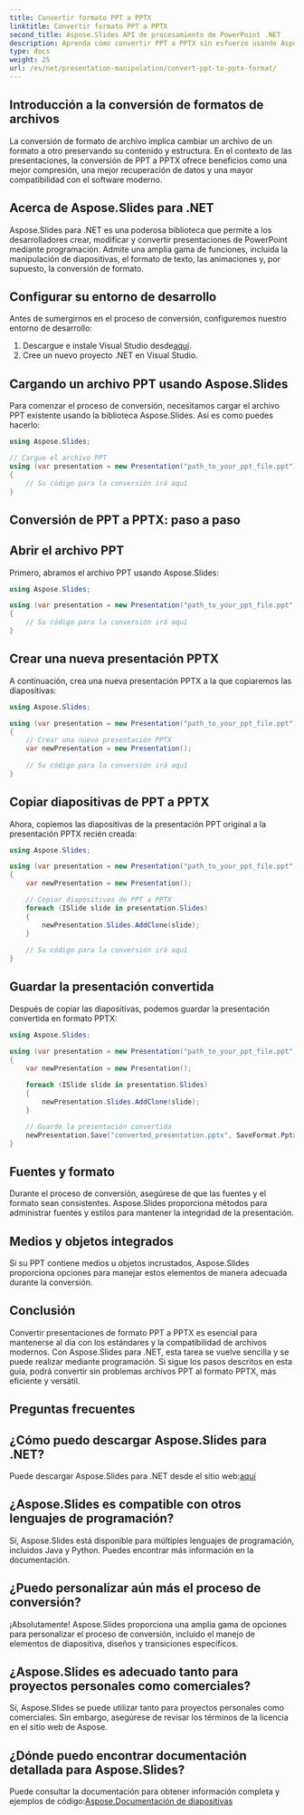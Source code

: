 ```yaml
---
title: Convertir formato PPT a PPTX
linktitle: Convertir formato PPT a PPTX
second_title: Aspose.Slides API de procesamiento de PowerPoint .NET
description: Aprenda cómo convertir PPT a PPTX sin esfuerzo usando Aspose.Slides para .NET. Guía paso a paso con ejemplos de código para una transformación de formato perfecta.
type: docs
weight: 25
url: /es/net/presentation-manipulation/convert-ppt-to-pptx-format/
---
```


## Introducción a la conversión de formatos de archivos

La conversión de formato de archivo implica cambiar un archivo de un formato a otro preservando su contenido y estructura. En el contexto de las presentaciones, la conversión de PPT a PPTX ofrece beneficios como una mejor compresión, una mejor recuperación de datos y una mayor compatibilidad con el software moderno.

## Acerca de Aspose.Slides para .NET

Aspose.Slides para .NET es una poderosa biblioteca que permite a los desarrolladores crear, modificar y convertir presentaciones de PowerPoint mediante programación. Admite una amplia gama de funciones, incluida la manipulación de diapositivas, el formato de texto, las animaciones y, por supuesto, la conversión de formato.

## Configurar su entorno de desarrollo

Antes de sumergirnos en el proceso de conversión, configuremos nuestro entorno de desarrollo:

1.  Descargue e instale Visual Studio desde[aquí](https://visualstudio.microsoft.com).
2. Cree un nuevo proyecto .NET en Visual Studio.

## Cargando un archivo PPT usando Aspose.Slides

Para comenzar el proceso de conversión, necesitamos cargar el archivo PPT existente usando la biblioteca Aspose.Slides. Así es como puedes hacerlo:

```csharp
using Aspose.Slides;

// Cargue el archivo PPT
using (var presentation = new Presentation("path_to_your_ppt_file.ppt"))
{
    // Su código para la conversión irá aquí
}
```

## Conversión de PPT a PPTX: paso a paso

## Abrir el archivo PPT

Primero, abramos el archivo PPT usando Aspose.Slides:

```csharp
using Aspose.Slides;

using (var presentation = new Presentation("path_to_your_ppt_file.ppt"))
{
    // Su código para la conversión irá aquí
}
```

## Crear una nueva presentación PPTX

A continuación, crea una nueva presentación PPTX a la que copiaremos las diapositivas:

```csharp
using Aspose.Slides;

using (var presentation = new Presentation("path_to_your_ppt_file.ppt"))
{
    // Crear una nueva presentación PPTX
    var newPresentation = new Presentation();
    
    // Su código para la conversión irá aquí
}
```

## Copiar diapositivas de PPT a PPTX

Ahora, copiemos las diapositivas de la presentación PPT original a la presentación PPTX recién creada:

```csharp
using Aspose.Slides;

using (var presentation = new Presentation("path_to_your_ppt_file.ppt"))
{
    var newPresentation = new Presentation();

    // Copiar diapositivas de PPT a PPTX
    foreach (ISlide slide in presentation.Slides)
    {
        newPresentation.Slides.AddClone(slide);
    }
    
    // Su código para la conversión irá aquí
}
```

## Guardar la presentación convertida

Después de copiar las diapositivas, podemos guardar la presentación convertida en formato PPTX:

```csharp
using Aspose.Slides;

using (var presentation = new Presentation("path_to_your_ppt_file.ppt"))
{
    var newPresentation = new Presentation();
    
    foreach (ISlide slide in presentation.Slides)
    {
        newPresentation.Slides.AddClone(slide);
    }

    // Guarde la presentación convertida
    newPresentation.Save("converted_presentation.pptx", SaveFormat.Pptx);
}
```

## Fuentes y formato

Durante el proceso de conversión, asegúrese de que las fuentes y el formato sean consistentes. Aspose.Slides proporciona métodos para administrar fuentes y estilos para mantener la integridad de la presentación.

## Medios y objetos integrados

Si su PPT contiene medios u objetos incrustados, Aspose.Slides proporciona opciones para manejar estos elementos de manera adecuada durante la conversión.

## Conclusión

Convertir presentaciones de formato PPT a PPTX es esencial para mantenerse al día con los estándares y la compatibilidad de archivos modernos. Con Aspose.Slides para .NET, esta tarea se vuelve sencilla y se puede realizar mediante programación. Si sigue los pasos descritos en esta guía, podrá convertir sin problemas archivos PPT al formato PPTX, más eficiente y versátil.

## Preguntas frecuentes

## ¿Cómo puedo descargar Aspose.Slides para .NET?

 Puede descargar Aspose.Slides para .NET desde el sitio web:[aquí](https://downloads.aspose.com/slides/net)

## ¿Aspose.Slides es compatible con otros lenguajes de programación?

Sí, Aspose.Slides está disponible para múltiples lenguajes de programación, incluidos Java y Python. Puedes encontrar más información en la documentación.

## ¿Puedo personalizar aún más el proceso de conversión?

¡Absolutamente! Aspose.Slides proporciona una amplia gama de opciones para personalizar el proceso de conversión, incluido el manejo de elementos de diapositiva, diseños y transiciones específicos.

## ¿Aspose.Slides es adecuado tanto para proyectos personales como comerciales?

Sí, Aspose.Slides se puede utilizar tanto para proyectos personales como comerciales. Sin embargo, asegúrese de revisar los términos de la licencia en el sitio web de Aspose.

## ¿Dónde puedo encontrar documentación detallada para Aspose.Slides?

 Puede consultar la documentación para obtener información completa y ejemplos de código:[Aspose.Documentación de diapositivas](https://docs.aspose.com/slides/net/)